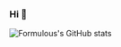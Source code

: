 ### Hi 👋

![Formulous's GitHub stats](https://github-readme-stats.vercel.app/api?username=formulous&show_icons=true&theme=tokyonight)

<!---
formulous/formulous is a ✨ special ✨ repository because its `README.md` (this file) appears on your GitHub profile.
You can click the Preview link to take a look at your changes.
--->
